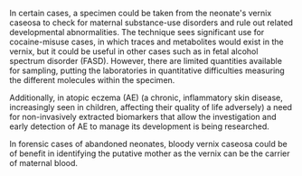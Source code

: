 In certain cases, a specimen could be taken from the neonate's vernix caseosa to check for maternal substance-use disorders and rule out related developmental abnormalities. The technique sees significant use for cocaine-misuse cases, in which traces and metabolites would exist in the vernix, but it could be useful in other cases such as in fetal alcohol spectrum disorder (FASD). However, there are limited quantities available for sampling, putting the laboratories in quantitative difficulties measuring the different molecules within the specimen.

Additionally, in atopic eczema (AE) (a chronic, inflammatory skin disease, increasingly seen in children, affecting their quality of life adversely) a need for non-invasively extracted biomarkers that allow the investigation and early detection of AE to manage its development is being researched.

In forensic cases of abandoned neonates, bloody vernix caseosa could be of benefit in identifying the putative mother as the vernix can be the carrier of maternal blood.